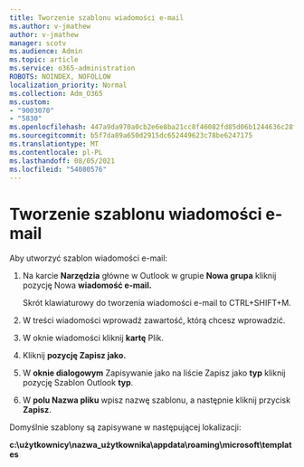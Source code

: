 ```yaml
---
title: Tworzenie szablonu wiadomości e-mail
ms.author: v-jmathew
author: v-jmathew
manager: scotv
ms.audience: Admin
ms.topic: article
ms.service: o365-administration
ROBOTS: NOINDEX, NOFOLLOW
localization_priority: Normal
ms.collection: Adm_O365
ms.custom:
- "9003070"
- "5830"
ms.openlocfilehash: 447a9da970a0cb2e6e8ba21cc8f46082fd85d06b1244636c28fdebc2d911531d
ms.sourcegitcommit: b5f7da89a650d2915dc652449623c78be6247175
ms.translationtype: MT
ms.contentlocale: pl-PL
ms.lasthandoff: 08/05/2021
ms.locfileid: "54080576"
---
```

# <a name="create-an-email-message-template"></a>Tworzenie szablonu wiadomości e-mail

Aby utworzyć szablon wiadomości e-mail:

1. Na karcie **Narzędzia** główne w Outlook w grupie **Nowa grupa** kliknij pozycję Nowa **wiadomość e-mail.**

    Skrót klawiaturowy do tworzenia wiadomości e-mail to CTRL+SHIFT+M.

2. W treści wiadomości wprowadź zawartość, którą chcesz wprowadzić.
3. W oknie wiadomości kliknij **kartę** Plik.
4. Kliknij **pozycję Zapisz jako.**
5. W **oknie dialogowym** Zapisywanie jako na liście Zapisz jako **typ** kliknij pozycję Szablon Outlook **typ**.
6. W **polu Nazwa pliku** wpisz nazwę szablonu, a następnie kliknij przycisk **Zapisz**.

Domyślnie szablony są zapisywane w następującej lokalizacji:

**c:\użytkownicy\nazwa_użytkownika\appdata\roaming\microsoft\templates**
